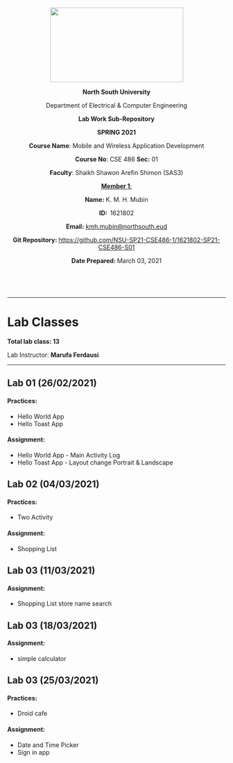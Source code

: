 <p style="text-align: center;">&nbsp;</p>
<p style="text-align: center;">&nbsp;</p>
<p align="center"><strong><img src="https://media.dhakatribune.com/uploads/2016/11/nsulogo.jpg" alt="" width="307" height="172" /></strong></p>



<p align="center"><strong>North South University</strong></p>
<p align="center">Department of Electrical &amp; Computer Engineering</p>
<p align="center"><strong>Lab Work Sub-Repository</strong></p>
<p align="center"><strong>SPRING 2021 </strong></p>

<p align="center"><strong>Course Name</strong>: Mobile and Wireless Application Development </p>
<p align="center"><strong>Course No</strong>: CSE 486 <strong>Sec</strong><strong>:</strong> 01</p>
<p align="center"><strong>Faculty</strong>: Shaikh Shawon Arefin Shimon (SAS3)</p>
<p align="center"><strong><u>Member 1</u></strong><u>:</u></p>
<p align="center"><strong>Name</strong><strong>:</strong> K. M. H. Mubin</p>
<p align="center"><strong>ID</strong><strong>:&nbsp; </strong>1621802</p>
<p align="center"><strong>Email</strong><strong>:</strong> <a href="mailto:kmh.mubin@northsouth.edu">kmh.mubin@northsouth.eud</a></p>

<p align="center"><strong>Git Repository</strong><strong>: </strong><a href="https://github.com/NSU-SP21-CSE486-1/1621802-SP21-CSE486-S01">https://github.com/NSU-SP21-CSE486-1/1621802-SP21-CSE486-S01</a></p>

<p align="center"><strong>Date Prepared</strong><strong>: </strong>March 03, 2021</p>
<p><strong>&nbsp;</strong></p>
<p><strong>&nbsp;</strong></p>


--------------------------------------------------------------------------------------------









# Lab Classes

**Total lab class: 13**

Lab Instructor: **Marufa Ferdausi**



---

## Lab 01 (26/02/2021)

#### Practices:

* Hello World App
* Hello Toast App

#### Assignment:

* Hello World App - Main Activity Log
* Hello Toast App - Layout change Portrait & Landscape



## Lab 02 (04/03/2021)

#### Practices:

* Two Activity

#### Assignment:

* Shopping List


## Lab 03 (11/03/2021)

#### Assignment:

* Shopping List store name search


## Lab 03 (18/03/2021)

#### Assignment:

* simple calculator 


## Lab 03 (25/03/2021)

#### Practices:
* Droid cafe

#### Assignment:

* Date and Time Picker
* Sign in app

